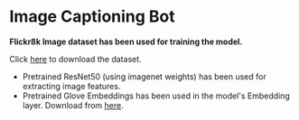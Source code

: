 # Image Captioning Bot

**Flickr8k Image dataset has been used for training the model.**

Click [here](https://www.kaggle.com/shadabhussain/flickr8k/download) to download the dataset.


- Pretrained ResNet50 (using imagenet weights) has been used for extracting image features.
- Pretrained Glove Embeddings has been used in the model's Embedding layer. Download from [here](https://www.kaggle.com/watts2/glove6b50dtxt/download).
